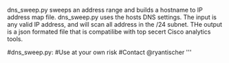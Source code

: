 dns_sweep.py sweeps an address range and builds a hostname to IP address map file.  dns_sweep.py uses the hosts DNS
settings.  The input is any valid IP address, and will scan all address in the /24 subnet.
 THe output is a json formated file that is compatilibe with top secert Cisco analytics tools.


#dns_sweep.py: 
#Use at your own risk
#Contact @ryantischer
'''

